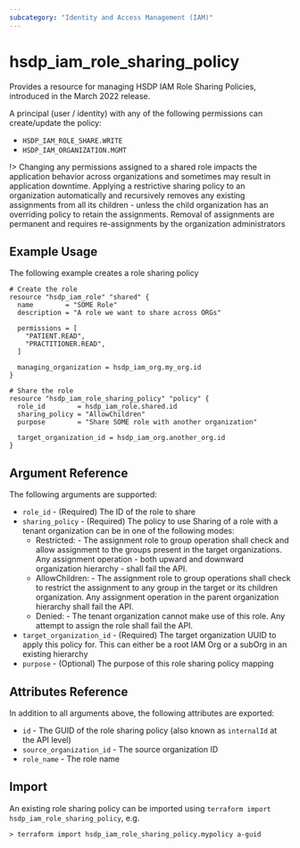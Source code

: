 ```yaml
---
subcategory: "Identity and Access Management (IAM)"
---
```


# hsdp_iam_role_sharing_policy

Provides a resource for managing HSDP IAM Role Sharing Policies, introduced in the
March 2022 release.

A principal (user / identity) with any of the following permissions can create/update the policy:

* `HSDP_IAM_ROLE_SHARE.WRITE`
* `HSDP_IAM_ORGANIZATION.MGMT`

!>  Changing any permissions assigned to a shared role impacts the application behavior across organizations and sometimes may result in application downtime.
Applying a restrictive sharing policy to an organization automatically and recursively removes any existing assignments from all its children - unless the child organization has an overriding policy to retain the assignments. Removal of assignments are permanent and requires re-assignments by the organization administrators

## Example Usage

The following example creates a role sharing policy

```hcl
# Create the role
resource "hsdp_iam_role" "shared" {
  name        = "SOME Role"
  description = "A role we want to share across ORGs"

  permissions = [
    "PATIENT.READ",
    "PRACTITIONER.READ",
  ]

  managing_organization = hsdp_iam_org.my_org.id
}

# Share the role
resource "hsdp_iam_role_sharing_policy" "policy" {
  role_id        = hsdp_iam_role.shared.id
  sharing_policy = "AllowChildren"
  purpose        = "Share SOME role with another organization"
  
  target_organization_id = hsdp_iam_org.another_org.id
}
```

## Argument Reference

The following arguments are supported:

* `role_id` - (Required) The ID of the role to share
* `sharing_policy` - (Required) The policy to use
  Sharing of a role with a tenant organization can be in one of the following modes:
  * Restricted: - The assignment role to group operation shall check and allow assignment to the groups present in the target organizations. Any assignment operation - both upward and downward organization
      hierarchy - shall fail the API.
  * AllowChildren: - The assignment role to group operations shall check to restrict the assignment to any group in the target or its children organization. Any assignment operation in the parent organization hierarchy shall fail the API.
  * Denied: - The tenant organization cannot make use of this role. Any attempt to assign the role shall fail the API.
* `target_organization_id` - (Required) The target organization UUID to apply this policy for. This can either be a root IAM Org or a subOrg in an existing hierarchy
* `purpose` - (Optional) The purpose of this role sharing policy mapping

## Attributes Reference

In addition to all arguments above, the following attributes are exported:

* `id` - The GUID of the role sharing policy (also known as `internalId` at the API level)
* `source_organization_id` - The source organization ID
* `role_name` - The role name

## Import

An existing role sharing policy can be imported using `terraform import hsdp_iam_role_sharing_policy`, e.g.

```shell
> terraform import hsdp_iam_role_sharing_policy.mypolicy a-guid
```
